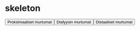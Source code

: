 # skeleton

<button id="skeleton_proksimaalinen">Proksimaaliset murtumat</button><button id="skeleton_diafyysi">Diafyysin murtumat</button><button id="skeleton_distaalinen">Distaaliset murtumat</button>

